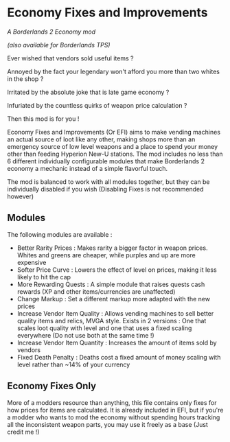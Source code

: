 # Economy Fixes and Improvements

*A Borderlands 2 Economy mod*

*(also available for Borderlands TPS)*

Ever wished that vendors sold useful items ?

Annoyed by the fact your legendary won't afford you more than two whites in the shop ?

Irritated by the absolute joke that is late game economy ?

Infuriated by the countless quirks of weapon price calculation ?


Then this mod is for you !

Economy Fixes and Improvements (Or EFI) aims to make vending machines an actual source of loot like any other, making shops more than an emergency source of low level weapons and a place to spend your money other than feeding Hyperion New-U stations. The mod includes no less than 6 different individually configurable modules that make Borderlands 2 economy a mechanic instead of a simple flavorful touch.

The mod is balanced to work with all modules together, but they can be individually disabled if you wish (Disabling Fixes is not recommended however)

## Modules

The following modules are available :

- Better Rarity Prices : Makes rarity a bigger factor in weapon prices. Whites and greens are cheaper, while purples and up are more expensive
- Softer Price Curve : Lowers the effect of level on prices, making it less likely to hit the cap
- More Rewarding Quests : A simple module that raises quests cash rewards (XP and other items/currencies are unaffected)
- Change Markup : Set a different markup more adapted with the new prices
- Increase Vendor Item Quality : Allows vending machines to sell better quality items and relics, MVGA style. Exists in 2 versions : One that scales loot quality with level and one that uses a fixed scaling everywhere (Do not use both at the same time !)
- Increase Vendor Item Quantity : Increases the amount of items sold by vendors
- Fixed Death Penalty : Deaths cost a fixed amount of money scaling with level rather than ~14% of your currency

## Economy Fixes Only

More of a modders resource than anything, this file contains only fixes for how prices for items are calculated. It is already included in EFI, but if you're a modder who wants to mod the economy without spending hours tracking all the inconsistent weapon parts, you may use it freely as a base (Just credit me !)
